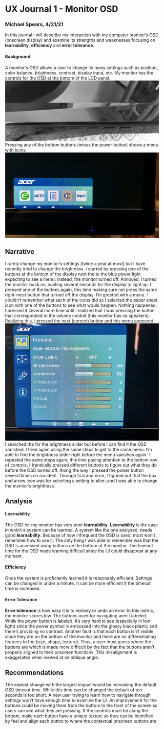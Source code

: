 # UX Journal 1 - Monitor OSD

### Michael Spears, 4/21/21
In this journal I will describe my interaction with my computer monitor’s OSD (onscreen display) and examine its strengths and weaknesses focusing on **learnability**, **efficiency** and **error tolerance**.
#### Background
A monitor's OSD allows a user to change its many settings such as position, color balance, brightness, contrast, display input, etc. My monitor has the controls for the OSD at the bottom of the LCD panel. <br>
![OSD Buttons](/assets/OSD_buttons.jpg) <br>
Pressing any of the bottom buttons (minus the power button) shows a menu with icons. <br>
![OSD Main Menu](/assets/OSD_main.jpg)
## Narrative
I rarely change my monitor’s settings (twice a year at most) but I have recently tried to change the brightness. I started by pressing one of the buttons at the bottom of the display next the to the blue power light expecting to see a menu; instead, the monitor turned off. Annoyed, I turned the monitor back on, waiting several seconds for the display to light up. I pressed one of the buttons again, this time making sure not press the same right-most button that turned off the display. I’m greeted with a menu. I couldn’t remember what each of the icons did so I selected the paper sheet icon with one of the buttons to see what would happen. Nothing happened. I pressed it several more time until I realized that I was pressing the button that corresponded to the volume control (this monitor has no speakers). Realizing this, I pressed the next (correct) button and this menu appeared. <br>
![OSD Settings](/assets/OSD_settings.jpg) <br>
I searched the for the brightness slider but before I can find it the OSD vanished. I tried again using the same steps to get to the same menu. I’m able to find the brightness slider right before the menu vanishes again. I repeated the same steps again, this time paying attention to the bottom row of controls. I frantically pressed different buttons to figure out what they do before the OSD turned off. Along the way I pressed the power button several times on accident. Through trial and error, I figured out that the box and arrow icon was for selecting a setting to alter; and I was able to change the monitor’s brightness.
## Analysis

#### **Learnability**
The OSD for my monitor has very poor **learnability**. **Learnability** is the ease in which a system can be learned. A system like the one analyzed, needs good **learnability**. Because of how infrequent the OSD is used, most won’t remember how to use it. The only thing I was able to remember was that the OSD is accessed using buttons on the bottom of the monitor. The timeout time for the OSD made learning difficult since the UI could disappear at any moment.

#### **Efficiency**
Once the system is proficiently learned it is reasonably efficient. Settings can be changed in under a minute. It can be more efficient if the timeout time is increased.

#### **Error Tolerance**
**Error tolerance** is how easy it is to remedy or undo an error. In this metric, the monitor scores low. The buttons used for navigating aren’t labeled. While the power button is labeled, it’s very hard to see (especially in low light) since the power symbol is embossed into the glossy black plastic and there’s providing no contrast. Another fault is that each button isn’t visible since they are on the bottom of the monitor and there are no differentiating features to the (size, shape, texture). Thus, a user must guess where the buttons are which is made more difficult by the fact that the buttons aren’t properly aligned to their onscreen functions. This misalignment is exaggerated when viewed at an oblique angle.

## Recommendations
The easiest change with the largest impact would be increasing the default OSD timeout time. While this time can be changed the default of ten seconds is too short. A new user trying to learn how to navigate through settings won’t have enough time to examine the UI. An improvement for the buttons could be moving them from the bottom to the front of the screen so users can see what they are pressing. If the controls must be along the bottom, make each button have a unique texture so they can be identified by feel and align each button to where the contextual onscreen buttons are.

